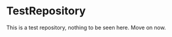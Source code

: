 TestRepository
==============

This is a test repository, nothing to be seen here. Move on now.  
 
 
   
    
   
        
                    
              
                 
                
           
        
        
        
     
     
    
  
  
 
 
 
